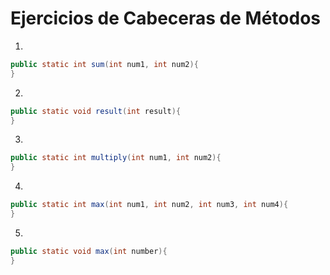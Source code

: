 # Ejercicios de Cabeceras de Métodos #

1. 
  ```java
  public static int sum(int num1, int num2){
  }
  ```
2.
  ```java
  public static void result(int result){
  }
  ```
3.
  ```java
  public static int multiply(int num1, int num2){
  }
  ```
4.
  ```java
  public static int max(int num1, int num2, int num3, int num4){
  }
  ```
5.
  ```java
  public static void max(int number){
  }
  ```
